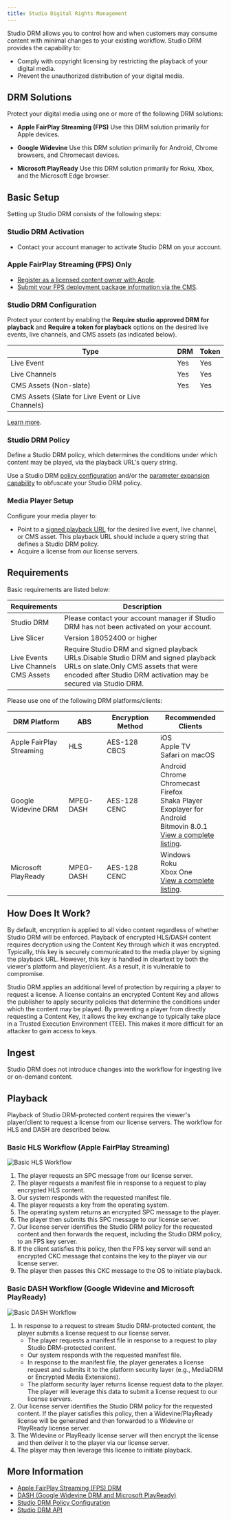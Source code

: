 ```yaml
---
title: Studio Digital Rights Management
---
```


Studio DRM allows you to control how and when customers may consume content with minimal changes to your existing workflow. Studio DRM provides the capability to:

- Comply with copyright licensing by restricting the playback of your digital media.
- Prevent the unauthorized distribution of your digital media.

## DRM Solutions

Protect your digital media using one or more of the following DRM solutions:

- **Apple FairPlay Streaming (FPS)**
  Use this DRM solution primarily for Apple devices.

- **Google Widevine**
  Use this DRM solution primarily for Android, Chrome browsers, and Chromecast devices.

- **Microsoft PlayReady**
  Use this DRM solution primarily for Roku, Xbox, and the Microsoft Edge browser.

## Basic Setup

Setting up Studio DRM consists of the following steps:

### Studio DRM Activation

- Contact your account manager to activate Studio DRM on your account.

### Apple FairPlay Streaming (FPS) Only

- [Register as a licensed content owner with Apple](https://developer.apple.com/contact/fps/).
- [Submit your FPS deployment package information via the CMS](/uplynk/delivery/playback_urls/apple_fairplay_streaming_drm).

### Studio DRM Configuration

Protect your content by enabling the **Require studio approved DRM for playback** and **Require a token for playback** options on the desired live events, live channels, and CMS assets (as indicated below).

| Type | DRM |Token |
|------|-----|------|
| Live Event |Yes |Yes|
| Live Channels | Yes|Yes|
| CMS Assets (Non-slate) | Yes|Yes|
| CMS Assets (Slate for Live Event or Live Channels) | ||

[Learn more](/uplynk/delivery/playback_urls/dash/#quick-start).

### Studio DRM Policy

Define a Studio DRM policy, which determines the conditions under which content may be played, via the playback URL's query string.

<Tip>Use a Studio DRM [policy configuration](#policy-configuration) and/or the [parameter expansion capability](/uplynk/deliver/general_parameters) to obfuscate your Studio DRM policy.</Tip>

### Media Player Setup

Configure your media player to:

- Point to a [signed playback URL](/uplynk/deliver/playback_urls/#signing-playback-urls-with-token) for the desired live event, live channel, or CMS asset. This playback URL should include a query string that defines a Studio DRM policy.
- Acquire a license from our license servers.

## Requirements

Basic requirements are listed below:

| Requirements | Description |
|--------------|-------------|
| Studio DRM | Please contact your account manager if Studio DRM has not been activated on your account. |
| Live Slicer | Version 18052400 or higher |
| Live Events<br />Live Channels<br />CMS Assets | Require Studio DRM and signed playback URLs.<Info>Disable Studio DRM and signed playback URLs on slate.</Info><Info>Only CMS assets that were encoded after Studio DRM activation may be secured via Studio DRM.</Info> |

Please use one of the following DRM platforms/clients:

| DRM Platform | ABS | Encryption Method | Recommended Clients |
|---|---|---|---|
| Apple FairPlay Streaming | HLS | AES-128 CBCS | iOS<br />Apple TV<br />Safari on macOS |
| Google Widevine DRM | MPEG-DASH | AES-128 CENC | Android<br />Chrome<br />Chromecast<br />Firefox<br />Shaka Player<br />Exoplayer for Android<br />Bitmovin 8.0.1<br />[View a complete listing](https://storage.googleapis.com/wvdocs/Widevine_DRM_Getting_Started.pdf). |
| Microsoft PlayReady | MPEG-DASH | AES-128 CENC | Windows<br />Roku<br />Xbox One<br />[View a complete listing](https://docs.microsoft.com/en-us/playready/overview/developing-applications). |

## How Does It Work?

By default, encryption is applied to all video content regardless of whether Studio DRM will be enforced. Playback of encrypted HLS/DASH content requires decryption using the Content Key through which it was encrypted. Typically, this key is securely communicated to the media player by signing the playback URL. However, this key is handled in cleartext by both the viewer's platform and player/client. As a result, it is vulnerable to compromise.

Studio DRM applies an additional level of protection by requiring a player to request a license. A license contains an encrypted Content Key and allows the publisher to apply security policies that determine the conditions under which the content may be played. By preventing a player from directly requesting a Content Key, it allows the key exchange to typically take place in a Trusted Execution Environment (TEE). This makes it more difficult for an attacker to gain access to keys.

## Ingest

Studio DRM does not introduce changes into the workflow for ingesting live or on-demand content.

## Playback

Playback of Studio DRM-protected content requires the viewer's player/client to request a license from our license servers. The workflow for HLS and DASH are described below.

### Basic HLS Workflow (Apple FairPlay Streaming)

![Basic HLS Workflow](/images/uplynk/drm-workflow.png)

1. The player requests an SPC message from our license server.
2. The player requests a manifest file in response to a request to play encrypted HLS content.
3. Our system responds with the requested manifest file.
4. The player requests a key from the operating system.
5. The operating system returns an encrypted SPC message to the player.
6. The player then submits this SPC message to our license server.
7. Our license server identifies the Studio DRM policy for the requested content and then forwards the request, including the Studio DRM policy, to an FPS key server.
8. If the client satisfies this policy, then the FPS key server will send an encrypted CKC message that contains the key to the player via our license server.
9. The player then passes this CKC message to the OS to initiate playback.

### Basic DASH Workflow (Google Widevine and Microsoft PlayReady)

![Basic DASH Workflow](/images/uplynk/dasj-workflow.png)

1. In response to a request to stream Studio DRM-protected content, the player submits a license request to our license server.
    - The player requests a manifest file in response to a request to play Studio DRM-protected content.
    - Our system responds with the requested manifest file.
    - In response to the manifest file, the player generates a license request and submits it to the platform security layer (e.g., MediaDRM or Encrypted Media Extensions).
    - The platform security layer returns license request data to the player. The player will leverage this data to submit a license request to our license servers.
2. Our license server identifies the Studio DRM policy for the requested content. If the player satisfies this policy, then a Widevine/PlayReady license will be generated and then forwarded to a Widevine or PlayReady license server.
3. The Widevine or PlayReady license server will then encrypt the license and then deliver it to the player via our license server.
4. The player may then leverage this license to initiate playback.

## More Information

- [Apple FairPlay Streaming (FPS) DRM](/uplynk/deliver/playback_urls/apple_fairplay_streaming_drm)
- [DASH (Google Widevine DRM and Microsoft PlayReady)](/uplynk/deliver/playback_urls/dash)
- [Studio DRM Policy Configuration](/uplynk/deliver/playback_urls/studio_drm_policy_configuration)
- [Studio DRM API](https://docs.edgecast.com/video/Content/Develop/Studio-DRM-API.htm)
